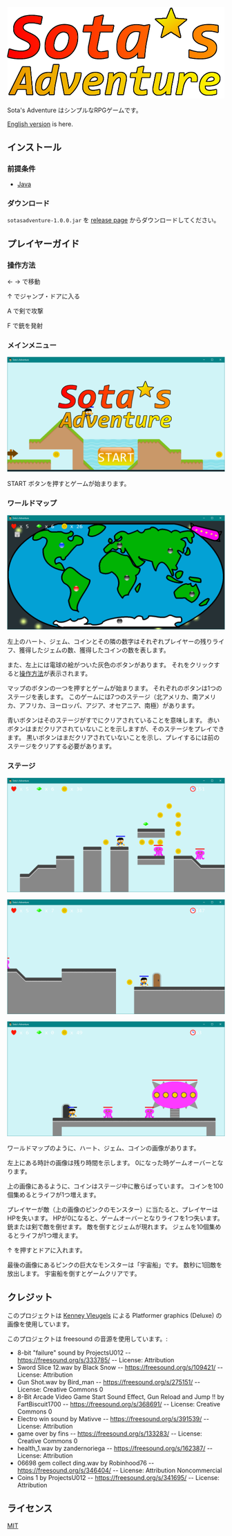 ![Sota's Adventure](https://raw.githubusercontent.com/sotanishy/sotasadventure/master/resources/images/logo.png)

Sota's Adventure はシンプルなRPGゲームです。

[English version](README.md) is here.

## インストール

### 前提条件

* [Java](https://java.com/ja/download/)

### ダウンロード

`sotasadventure-1.0.0.jar` を [release page](https://github.com/sotanishy/sotasadventure/releases/latest) からダウンロードしてください。

## プレイヤーガイド

### <a name="howtooperate"></a>操作方法

&#x2190; &#x2192; で移動

&#x2191; でジャンプ・ドアに入る

A で剣で攻撃

F で銃を発射

### メインメニュー

![Main menu image](https://raw.githubusercontent.com/sotanishy/sotasadventure/master/resources/example/mainmenu.png)

START ボタンを押すとゲームが始まります。

### ワールドマップ

![World map image](https://raw.githubusercontent.com/sotanishy/sotasadventure/master/resources/example/worldmap.png)

左上のハート、ジェム、コインとその隣の数字はそれぞれプレイヤーの残りライフ、獲得したジェムの数、獲得したコインの数を表します。

また、左上には電球の絵がついた灰色のボタンがあります。 それをクリックすると[操作方法](#howtooperate)が表示されます。

マップのボタンの一つを押すとゲームが始まります。 それぞれのボタンは1つのステージを表します。 このゲームには7つのステージ（北アメリカ、南アメリカ、アフリカ、ヨーロッパ、アジア、オセアニア、南極）があります。

青いボタンはそのステージがすでにクリアされていることを意味します。 赤いボタンはまだクリアされていないことを示しますが、そのステージをプレイできます。 黒いボタンはまだクリアされていないことを示し、プレイするには前のステージをクリアする必要があります。

### ステージ

![Stage image](https://raw.githubusercontent.com/sotanishy/sotasadventure/master/resources/example/stage1.png)

![Stage image](https://raw.githubusercontent.com/sotanishy/sotasadventure/master/resources/example/stage2.png)

![Stage image](https://raw.githubusercontent.com/sotanishy/sotasadventure/master/resources/example/stage3.png)

ワールドマップのように、ハート、ジェム、コインの画像があります。

左上にある時計の画像は残り時間を示します。 0になった時ゲームオーバーとなります。

上の画像にあるように、コインはステージ中に散らばっています。 コインを100個集めるとライフが1つ増えます。

プレイヤーが敵（上の画像のピンクのモンスター）に当たると、プレイヤーはHPを失います。 HPが0になると、ゲームオーバーとなりライフを1つ失います。 銃または剣で敵を倒せます。 敵を倒すとジェムが現れます。 ジェムを10個集めるとライフが1つ増えます。


&#x2191; を押すとドアに入れます。

最後の画像にあるピンクの巨大なモンスターは「宇宙船」です。 数秒に1回敵を放出します。 宇宙船を倒すとゲームクリアです。

## クレジット

このプロジェクトは [Kenney Vleugels](https://kenney.nl) による Platformer graphics (Deluxe) の画像を使用しています。

このプロジェクトは freesound の音源を使用しています。:

* 8-bit "failure" sound by ProjectsU012 -- https://freesound.org/s/333785/ -- License: Attribution
* Sword Slice 12.wav by Black Snow -- https://freesound.org/s/109421/ -- License: Attribution
* Gun Shot.wav by Bird_man -- https://freesound.org/s/275151/ -- License: Creative Commons 0
* 8-Bit Arcade Video Game Start Sound Effect, Gun Reload and Jump !! by FartBiscuit1700 -- https://freesound.org/s/368691/ -- License: Creative Commons 0
* Electro win sound by Mativve -- https://freesound.org/s/391539/ -- License: Attribution
* game over by fins -- https://freesound.org/s/133283/ -- License: Creative Commons 0
* health_1.wav by zandernoriega -- https://freesound.org/s/162387/ -- License: Attribution
* 06698 gem collect ding.wav by Robinhood76 -- https://freesound.org/s/346404/ -- License: Attribution Noncommercial
* Coins 1 by ProjectsU012 -- https://freesound.org/s/341695/ -- License: Attribution

## ライセンス
[MIT](LICENSE.md)
